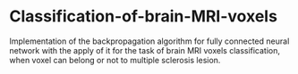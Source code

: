 # Classification-of-brain-MRI-voxels
Implementation of the backpropagation algorithm for fully connected neural network with the apply of it for the task of brain MRI voxels classification, when voxel can belong or not to multiple sclerosis lesion.
